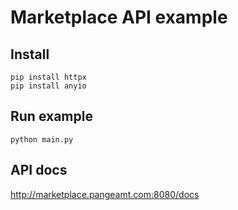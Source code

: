 # Marketplace API example

## Install

````
pip install httpx
pip install anyio
````

## Run example

````
python main.py
````

## API docs

http://marketplace.pangeamt.com:8080/docs
